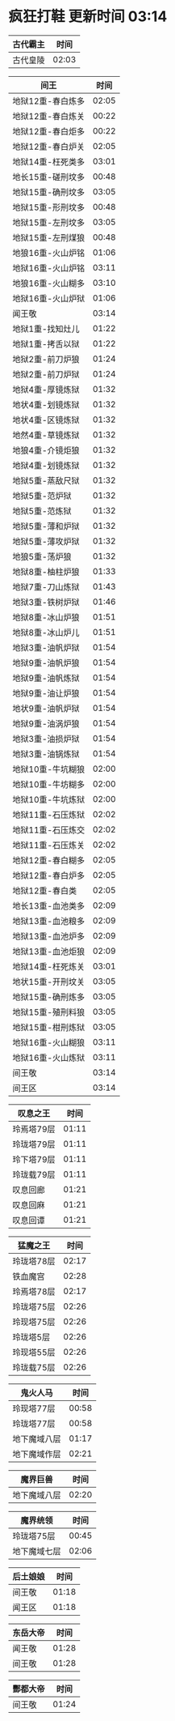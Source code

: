 # 疯狂打鞋 更新时间 03:14

| 古代霸主   | 时间    |
|--------|-------|
| 古代皇陵 | 02:03 |

| 间王   | 时间    |
|--------|-------|
| 地狱12重-春白炼多 | 02:05 |
| 地狱12重-春白炼关 | 00:22 |
| 地狱12重-春白炬多 | 00:22 |
| 地狱12重-春白炉关 | 02:05 |
| 地狱14重-枉死类多 | 03:01 |
| 地长15重-磋刑坟多 | 00:48 |
| 地狱15重-确刑坟多 | 03:05 |
| 地狱15重-形刑坟多 | 00:48 |
| 地狱15重-左刑坟多 | 03:05 |
| 地狱15重-左刑煤狼 | 00:48 |
| 地狼16重-火山炉铭 | 01:06 |
| 地狱16重-火山炉铭 | 03:11 |
| 地狼16重-火山糊多 | 03:10 |
| 地狱16重-火山炉狱 | 01:06 |
| 闻王敬 | 03:14 |
| 地狱1重-找知灶儿 | 01:22 |
| 地狱1重-拷舌以狱 | 01:22 |
| 地狱2重-前刀炉狼 | 01:24 |
| 地狱2重-前刀炉狱 | 01:24 |
| 地狱4重-厚镜炼狱 | 01:32 |
| 地状4重-划镜炼狱 | 01:32 |
| 地状4重-区镜炼狱 | 01:32 |
| 地然4重-草镜炼狱 | 01:32 |
| 地狼4重-介镜炬狼 | 01:32 |
| 地狱4重-划镜炼狱 | 01:32 |
| 地狱5重-蒸敌尺狱 | 01:32 |
| 地狱5重-范炉狱 | 01:32 |
| 地狱5重-范炼狱 | 01:32 |
| 地狱5重-薄和炉狱 | 01:32 |
| 地狱5重-薄攻炉狱 | 01:32 |
| 地狼5重-荡炉狼 | 01:32 |
| 地狱8重-柚柱炉狼 | 01:33 |
| 地狱7重-刀山炼狱 | 01:43 |
| 地狱3重-铁树炉狱 | 01:46 |
| 地狱8重-冰山炉狼 | 01:51 |
| 地狱8重-冰山炉儿 | 01:51 |
| 地狱3重-油帆炉狱 | 01:54 |
| 地狱9重-油帆炉狼 | 01:54 |
| 地狱9重-油帆炼狱 | 01:54 |
| 地狱9重-油让炉狼 | 01:54 |
| 地状9重-油帆炉狱 | 01:54 |
| 地狱9重-油涡炉狼 | 01:54 |
| 地狱3重-油损炉狱 | 01:54 |
| 地狱3重-油锅炼狱 | 01:54 |
| 地狱10重-牛坑糊狼 | 02:00 |
| 地狱10重-牛坊糊多 | 02:00 |
| 地狱10重-牛坑炼狱 | 02:00 |
| 地狱11重-石压炼狱 | 02:02 |
| 地狱11重-石压炼交 | 02:02 |
| 地狱11重-石压炼关 | 02:02 |
| 地狱12重-春白糊多 | 02:05 |
| 地狱12重-春白炉多 | 02:05 |
| 地狱12重-春白类 | 02:05 |
| 地长13重-血池类多 | 02:09 |
| 地狱13重-血池粮多 | 02:09 |
| 地狱13重-血池炉多 | 02:09 |
| 地狱13重-血池炬狼 | 02:09 |
| 地狱14重-枉死炼关 | 03:01 |
| 地状15重-开刑坟关 | 03:05 |
| 地狱15重-确刑炼多 | 03:05 |
| 地狱15重-殖刑料狼 | 03:05 |
| 地狱15重-柑刑炼狱 | 03:05 |
| 地狱16重-火山糊狼 | 03:11 |
| 地狱16重-火山炼狱 | 03:11 |
| 间王敬 | 03:14 |
| 间王区 | 03:14 |

| 叹息之王   | 时间    |
|--------|-------|
| 玲焉塔79层 | 01:11 |
| 玲珑塔79层 | 01:11 |
| 玲下塔79层 | 01:11 |
| 玲珑载79层 | 01:11 |
| 叹息回廊 | 01:21 |
| 叹息回麻 | 01:21 |
| 叹息回谭 | 01:21 |

| 猛魔之王   | 时间    |
|--------|-------|
| 玲珑塔78层 | 02:17 |
| 铁血魔宫 | 02:28 |
| 玲焉塔78层 | 02:17 |
| 玲珑塔75层 | 02:26 |
| 玲现塔75层 | 02:26 |
| 玲珑塔5层 | 02:26 |
| 玲现塔55层 | 02:26 |
| 玲珑载75层 | 02:26 |

| 鬼火人马   | 时间    |
|--------|-------|
| 玲现塔77层 | 00:58 |
| 玲珑塔77层 | 00:58 |
| 地下魔域八层 | 01:17 |
| 地下魔域作层 | 02:21 |

| 魔界巨兽   | 时间    |
|--------|-------|
| 地下魔域八层 | 02:20 |

| 魔界统领   | 时间    |
|--------|-------|
| 玲珑塔75层 | 00:45 |
| 地下魔域七层 | 02:06 |

| 后土娘娘   | 时间    |
|--------|-------|
| 间王敬 | 01:18 |
| 闻王区 | 01:18 |

| 东岳大帝   | 时间    |
|--------|-------|
| 闻王敬 | 01:28 |
| 间王敬 | 01:28 |

| 酆都大帝   | 时间    |
|--------|-------|
| 间王敬 | 01:24 |